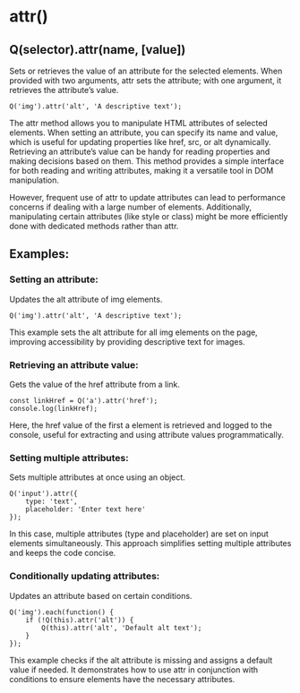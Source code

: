 # attr()
## Q(selector).attr(name, [value])
Sets or retrieves the value of an attribute for the selected elements. When provided with two arguments, attr sets the attribute; with one argument, it retrieves the attribute’s value.
```
Q('img').attr('alt', 'A descriptive text');
```
The attr method allows you to manipulate HTML attributes of selected elements. When setting an attribute, you can specify its name and value, which is useful for updating properties like href, src, or alt dynamically. Retrieving an attribute’s value can be handy for reading properties and making decisions based on them. This method provides a simple interface for both reading and writing attributes, making it a versatile tool in DOM manipulation.

However, frequent use of attr to update attributes can lead to performance concerns if dealing with a large number of elements. Additionally, manipulating certain attributes (like style or class) might be more efficiently done with dedicated methods rather than attr.

## Examples:
### Setting an attribute:

Updates the alt attribute of img elements.
```
Q('img').attr('alt', 'A descriptive text');
```
This example sets the alt attribute for all img elements on the page, improving accessibility by providing descriptive text for images.

### Retrieving an attribute value:

Gets the value of the href attribute from a link.
```
const linkHref = Q('a').attr('href');
console.log(linkHref);
```
Here, the href value of the first a element is retrieved and logged to the console, useful for extracting and using attribute values programmatically.

### Setting multiple attributes:
Sets multiple attributes at once using an object.
```
Q('input').attr({
    type: 'text',
    placeholder: 'Enter text here'
});
```
In this case, multiple attributes (type and placeholder) are set on input elements simultaneously. This approach simplifies setting multiple attributes and keeps the code concise.

### Conditionally updating attributes:
Updates an attribute based on certain conditions.
```
Q('img').each(function() {
    if (!Q(this).attr('alt')) {
        Q(this).attr('alt', 'Default alt text');
    }
});
```
This example checks if the alt attribute is missing and assigns a default value if needed. It demonstrates how to use attr in conjunction with conditions to ensure elements have the necessary attributes.